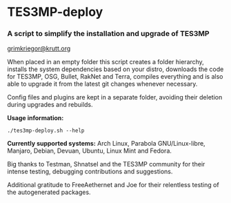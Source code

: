 # TES3MP-deploy

### A script to simplify the installation and upgrade of TES3MP

<grimkriegor@krutt.org>

When placed in an empty folder this script creates a folder hierarchy, installs the system dependencies based on your distro, downloads the code for TES3MP, OSG, Bullet, RakNet and Terra, compiles everything and is also able to upgrade it from the latest git changes whenever necessary.

Config files and plugins are kept in a separate folder, avoiding their deletion during upgrades and rebuilds.

**Usage information:**

    ./tes3mp-deploy.sh --help

**Currently supported systems:** Arch Linux, Parabola GNU/Linux-libre, Manjaro, Debian, Devuan, Ubuntu, Linux Mint and Fedora.

Big thanks to Testman, Shnatsel and the TES3MP community for their intense testing, debugging contributions and suggestions.

Additional gratitude to FreeAethernet and Joe for their relentless testing of the autogenerated packages.
